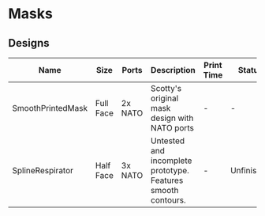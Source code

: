 # Masks

## Designs

| Name | Size | Ports | Description | Print Time | Status |
| - | - | - | - | - | - |
| SmoothPrintedMask | Full Face | 2x NATO | Scotty's original mask design with NATO ports | - | - |
| SplineRespirator | Half Face | 3x NATO | Untested and incomplete prototype. Features smooth contours. | - | Unfinished |
